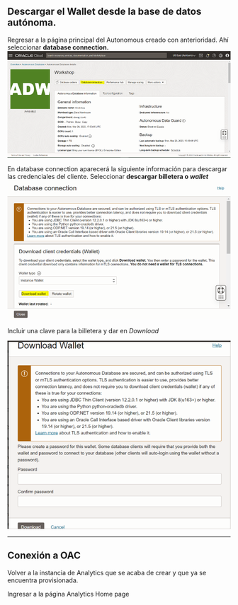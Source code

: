 ## Descargar el Wallet desde la base de datos autónoma.

Regresar a la página principal del Autonomous creado con anterioridad. Ahí seleccionar **database connection.**
<img src="opt/Pasted image 20230727045707.png" alt="Dw">


En database connection aparecerá la siguiente información para descargar las credenciales del cliente. Seleccionar **descargar billetera o _wallet_**
<img src="opt/Pasted image 20230727045755.png" alt="Dw1">


Incluir una clave para la billetera y dar en *Download*

<img src="opt/Pasted image 20230727045814.png" alt="Dw3">



---
## Conexión a OAC

Volver a la instancia de Analytics que se acaba de crear y que ya se encuentra provisionada. 

Ingresar a la página Analytics Home page



